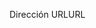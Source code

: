 <span data-ttu-id="460cf-101">Dirección URL</span><span class="sxs-lookup"><span data-stu-id="460cf-101">URL</span></span>